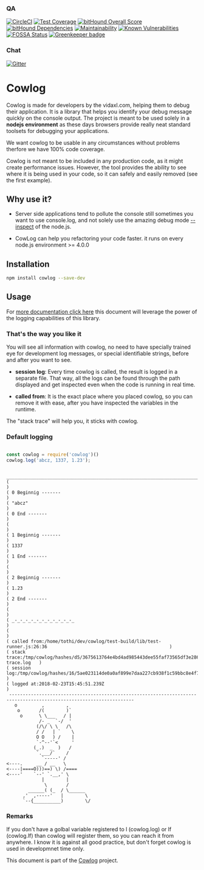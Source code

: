 

<!--- source qa rewrite begin -->
### QA
[![CircleCI](https://circleci.com/gh/vidaxl-com/cowlog/tree/master.svg?style=svg)](https://circleci.com/gh/vidaxl-com/cowlog/tree/master)
[![Test Coverage](https://api.codeclimate.com/v1/badges/d3fce811aecbe5c73ffb/test_coverage)](https://codeclimate.com/github/vidaxl-com/cowlog/test_coverage)
[![bitHound Overall Score](https://www.bithound.io/github/vidaxl-com/cowlog/badges/score.svg)](https://www.bithound.io/github/vidaxl-com/cowlog)
[![bitHound Dependencies](https://www.bithound.io/github/vidaxl-com/cowlog/badges/dependencies.svg)](https://www.bithound.io/github/vidaxl-com/cowlog/master/dependencies/npm)
[![Maintainability](https://api.codeclimate.com/v1/badges/d3fce811aecbe5c73ffb/maintainability)](https://codeclimate.com/github/vidaxl-com/cowlog/maintainability)
[![Known Vulnerabilities](https://snyk.io/test/github/vidaxl-com/cowlog/badge.svg?targetFile=package.json)](https://snyk.io/test/github/vidaxl-com/cowlog?targetFile=package.json)
[![FOSSA Status](https://app.fossa.io/api/projects/git%2Bgithub.com%2Fvidaxl-com%2Fcowlog.svg?type=shield)](https://app.fossa.io/projects/git%2Bgithub.com%2Fvidaxl-com%2Fcowlog?ref=badge_shield)
[![Greenkeeper badge](https://badges.greenkeeper.io/vidaxl-com/cowlog.svg)](https://greenkeeper.io/)
<!--- source qa rewrite end -->

<!--- source chat rewrite begin -->
### Chat
[![Gitter](https://badges.gitter.im/Join%20Chat.svg)](https://gitter.im/cowlog/Lobby)
<!--- source chat rewrite end -->
# Cowlog

Cowlog is made for developers by the vidaxl.com, helping them to debug their
application. It is a library that helps you identify your debug message quickly
on the console output. The project is meant to be used solely in a
**nodejs environment** as these days browsers provide really neat standard toolsets for debugging your
applications.

We want cowlog to be usable in any circumstances without problems therfore we
have 100% code coverage.

Cowlog is not meant to be included in any production code, as it might create
performance issues. However, the tool provides the ability to see where it is
being used in your code, so it can safely and easily removed (see the first
example).

## Why use it?

- Server side applications tend to pollute the console still sometimes you want
to use console.log, and not solely use the amazing debug mode [--inspect](https://nodejs.org/en/docs/inspector/)
of the node.js.

- CowLog can help you refactoring your code faster. it runs on every node.js
environment >= 4.0.0

## Installation
```bash
npm install cowlog --save-dev
```

## Usage
For [more documentation click here](documentation/logging_functionality.md) this
document will leverage the power of the logging capabilities of this library.

<!--- example begin -->
### That's the way you like it
You will see all information with cowlog, no need to have 
specially trained eye for development log messages, or special identifiable 
strings, before and after you want to see. 

- **session log**: Every time cowlog is called, the result is logged in a 
separate file. That way, all the logs can be found through the path displayed 
and get inspected even when the code is running in real time.

- **called from**: It is the exact place where you placed cowlog, so you can 
remove it with ease, after you have inspected the variables in the 
runtime.

The "stack trace" will help you, it sticks with cowlog.
     
### Default logging

```javascript

const cowlog = require('cowlog')()
cowlog.log('abcz, 1337, 1.23');

```


```
 ____________________________________________________________________________________________________________________
(                                                                                                                    )
( 0 Beginnig -------                                                                                                 )
( "abcz"                                                                                                             )
( 0 End -------                                                                                                      )
(                                                                                                                    )
( 1 Beginnig -------                                                                                                 )
( 1337                                                                                                               )
( 1 End -------                                                                                                      )
(                                                                                                                    )
( 2 Beginnig -------                                                                                                 )
( 1.23                                                                                                               )
( 2 End -------                                                                                                      )
(                                                                                                                    )
( _-_-_-_-_-_-_-_-_-_-_-_                                                                                            )
(                                                                                                                    )
( called from:/home/tothi/dev/cowlog/test-build/lib/test-runner.js:26:36                                             )
( stack trace:/tmp/cowlog/hashes/d5/3675613764e4bd4ad985443dee55faf73565df3e286c965ce21c8d240b05d9_stack-trace.log   )
( session log:/tmp/cowlog/hashes/16/5ae023114de0a0af899e7daa227cb938f1c59bbc8e4f74f4378b1a0be19889_session.log       )
( logged at:2018-02-23T15:45:51.239Z                                                                                 )
 --------------------------------------------------------------------------------------------------------------------
   o         ,        ,
    o       /(        )`
     o      \ \___   / |
            /- _  `-/  '
           (/\/ \ \   /\
           / /   | `    \
           O O   ) /    |
           `-^--'`<     '
          (_.)  _  )   /
           `.___/`    /
             `-----' /
<----.     __ / __   \
<----|====O)))==) \) /====
<----'    `--' `.__,' \
             |        |
              \       /
        ______( (_  / \______
      ,'  ,-----'   |        \
      `--{__________)        \/

```

<!--- example end -->

### Remarks

If you don't have a golbal variable registered to l (cowlog.log) or lf
(cowlog.lf) than cowlog will register them, so you can reach it from anywhere.
I know it is against all good practice, but don't forget cowlog is used in
developmnet time only.

<!--- source qa rewrite begin -->
This document is part of the [Cowlog](https://github.com/vidaxl-com/cowlog) project. 
<!--- source qa rewrite end -->
